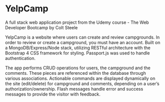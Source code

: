 # YelpCamp
A full stack web application project from the Udemy course - The Web Developer Bootcamp by Colt Steele

YelpCamp is a website where users can create and review campgrounds. In order to review or create a campground, you must have an account. Built on a MongoDB/Express/Node stack, utilizing RESTful architecture with the Bootstrap 4 CSS framework for styling. Passport.js was used to handle authentication.

The app performs CRUD operations for users, the campground and the comments. These pieces are referenced within the database through various associations. Actionable commands are displayed dynamically on the site (edit/delete) for campground and comments, depending on a user’s authorization/ownership. Flash messages handle error and success messages to provide the visitor with feedback.

